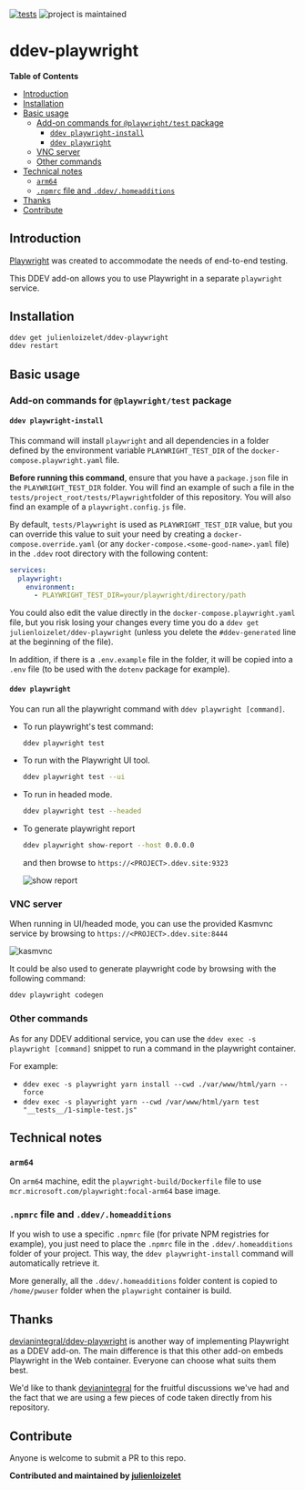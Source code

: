 [![tests](https://github.com/julienloizelet/ddev-playwright/actions/workflows/tests.yml/badge.svg)](https://github.com/julienloizelet/ddev-playwright/actions/workflows/tests.yml) ![project is maintained](https://img.shields.io/maintenance/yes/2023.svg)

# ddev-playwright

<!-- START doctoc generated TOC please keep comment here to allow auto update -->
<!-- DON'T EDIT THIS SECTION, INSTEAD RE-RUN doctoc TO UPDATE -->
**Table of Contents**

- [Introduction](#introduction)
- [Installation](#installation)
- [Basic usage](#basic-usage)
  - [Add-on commands for `@playwright/test` package](#add-on-commands-for-playwrighttest-package)
    - [`ddev playwright-install`](#ddev-playwright-install)
    - [`ddev playwright`](#ddev-playwright)
  - [VNC server](#vnc-server)
  - [Other commands](#other-commands)
- [Technical notes](#technical-notes)
  - [`arm64`](#arm64)
  - [`.npmrc` file and `.ddev/.homeadditions`](#npmrc-file-and-ddevhomeadditions)
- [Thanks](#thanks)
- [Contribute](#contribute)

<!-- END doctoc generated TOC please keep comment here to allow auto update -->

## Introduction

[Playwright](https://playwright.dev) was created to accommodate the needs of end-to-end testing. 

This DDEV add-on allows you to use Playwright in a separate `playwright` service.


## Installation

```bash
ddev get julienloizelet/ddev-playwright
ddev restart
```

## Basic usage

### Add-on commands for `@playwright/test` package

#### `ddev playwright-install`

This command will install `playwright` and all dependencies in a folder defined by the environment variable `PLAYWRIGHT_TEST_DIR` of the `docker-compose.playwright.yaml` file. 

**Before running this command**, ensure that you have a `package.json` file in the `PLAYWRIGHT_TEST_DIR` folder. You will find an example of such a file in the `tests/project_root/tests/Playwright`folder of this repository. You will also find an example of a `playwright.config.js` file.

By default, `tests/Playwright` is used as `PLAYWRIGHT_TEST_DIR` value, but you can override this value to suit your 
need by creating a `docker-compose.override.yaml` (or any `docker-compose.<some-good-name>.yaml` file) in 
the `.ddev`  root directory with the following content: 

```yaml
services:
  playwright:
    environment:
      - PLAYWRIGHT_TEST_DIR=your/playwright/directory/path
```

You could also edit the value directly in the `docker-compose.playwright.yaml` file, but you risk losing your changes every time you do a  `ddev get julienloizelet/ddev-playwright` (unless you delete the `#ddev-generated` line at the beginning of the file).

In addition, if there is a `.env.example` file in the folder, it will be copied into a `.env` file (to be used with the `dotenv` package for example).

#### `ddev playwright`

You can run all the playwright command with `ddev playwright [command]`.

- To run playwright's test command: 

  ```bash
  ddev playwright test
  ```

- To run with the Playwright UI tool.

  ```bash
  ddev playwright test --ui
  ```

- To run in headed mode.

  ```bash
  ddev playwright test --headed
  ```

- To generate playwright report

  ```bash
  ddev playwright show-report --host 0.0.0.0
  ```

  and then browse to `https://<PROJECT>.ddev.site:9323`

  ![show report](./docs/show-report.jpg)

### VNC server

When running in UI/headed mode, you can use the provided Kasmvnc service by browsing to `https://<PROJECT>.ddev.site:8444`

![kasmvnc](./docs/kasmvnc.jpg)

It could be also used to generate playwright code by browsing with the following command: 

```bash
ddev playwright codegen
```

### Other commands

As for any DDEV additional service, you can use the `ddev exec -s playwright [command]` snippet to run a command in the playwright container.

For example: 

- `ddev exec -s playwright yarn install --cwd ./var/www/html/yarn --force`
- `ddev exec -s playwright yarn --cwd /var/www/html/yarn test "__tests__/1-simple-test.js"`

## Technical notes

### `arm64`

On `arm64` machine, edit the `playwright-build/Dockerfile` file to use `mcr.microsoft.com/playwright:focal-arm64` base image.

### `.npmrc` file and `.ddev/.homeadditions`

If you wish to use a specific `.npmrc` file (for private NPM registries for example), you just need to place the `.npmrc` file in the `.ddev/.homeadditions` folder of your project. This way, the `ddev playwright-install` command 
will automatically retrieve it.

More generally, all the `.ddev/.homeadditions` folder content is copied to `/home/pwuser` folder when the `playwright` 
container is build.


## Thanks

[devianintegral/ddev-playwright](https://github.com/deviantintegral/ddev-playwright) is another way of implementing Playwright as a DDEV add-on. The main difference is that this other add-on embeds Playwright in the Web container. Everyone can choose what suits them best.

We'd like to thank [devianintegral](https://github.com/deviantintegral) for the fruitful discussions we've had and the fact that we  are using a few pieces of code taken directly from his repository.

## Contribute

Anyone is welcome to submit a PR to this repo.

**Contributed and maintained by [julienloizelet](https://github.com/julienloizelet)**
